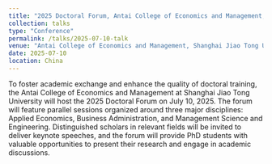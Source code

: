 ```yaml
---
title: "2025 Doctoral Forum, Antai College of Economics and Management, SJTU*"
collection: talks
type: "Conference"
permalink: /talks/2025-07-10-talk
venue: "Antai College of Economics and Management, Shanghai Jiao Tong University"
date: 2025-07-10
location: China
---
```


To foster academic exchange and enhance the quality of doctoral training, the Antai College of Economics and Management at Shanghai Jiao Tong University will host the 2025 Doctoral Forum on July 10, 2025. The forum will feature parallel sessions organized around three major disciplines: Applied Economics, Business Administration, and Management Science and Engineering. Distinguished scholars in relevant fields will be invited to deliver keynote speeches, and the forum will provide PhD students with valuable opportunities to present their research and engage in academic discussions.
